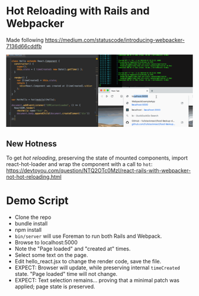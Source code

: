 # Hot Reloading with Rails and Webpacker

Made following https://medium.com/statuscode/introducing-webpacker-7136d66cddfb

![Demo](reload.gif)

## New Hotness

To get *hot reloading*, preserving the state of mounted components, import react-hot-loader and wrap the component with a call to `hot`:
https://devtoyou.com/question/NTQ2OTc0MzI/react-rails-with-webpacker-not-hot-reloading.html

# Demo Script

* Clone the repo
* bundle install
* npm install
* `bin/server` will use Foreman to run both Rails and Webpack.
* Browse to localhost:5000
*  Note the "Page loaded" and "created at" times.
* Select some text on the page.
* Edit hello_react.jsx to change the render code, save the file.
* EXPECT: Browser will update, while preserving internal `timeCreated` state. "Page loaded" time will not change.
* EXPECT: Text selection remains... proving that a minimal patch was applied; page state is preserved.